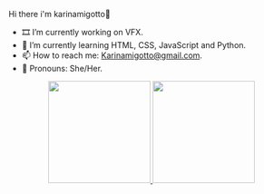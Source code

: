    Hi there i'm karinamigotto👋



- 🎞️ I’m currently working on VFX.
- 📖 I’m currently learning HTML, CSS, JavaScript and Python.
- 📫 How to reach me: Karinamigotto@gmail.com. 
- 💄 Pronouns: She/Her.
<div align="center">
  <a href="https://github.com/karinamigotto">
  <img height="180em" src="https://github-readme-stats.vercel.app/api?username=karinamigotto&show_icons=true&theme=dracula&include_all_commits=true&count_private=true"/>
  <img height="180em" src="https://github-readme-stats.vercel.app/api/top-langs/?username=karinamigotto&layout=compact&langs_count=7&theme=dracula"/>
</div>
